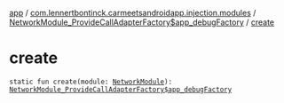 [app](../../index.md) / [com.lennertbontinck.carmeetsandroidapp.injection.modules](../index.md) / [NetworkModule_ProvideCallAdapterFactory$app_debugFactory](index.md) / [create](./create.md)

# create

`static fun create(module: `[`NetworkModule`](../-network-module/index.md)`): `[`NetworkModule_ProvideCallAdapterFactory$app_debugFactory`](index.md)
